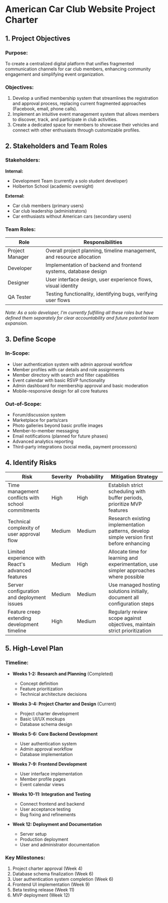 # American Car Club Website Project Charter

## 1. Project Objectives

### Purpose:
To create a centralized digital platform that unifies fragmented communication channels for car club members, enhancing community engagement and simplifying event organization.

### Objectives:
1. Develop a unified membership system that streamlines the registration and approval process, replacing current fragmented approaches (Facebook, email, phone calls).
2. Implement an intuitive event management system that allows members to discover, track, and participate in club activities.
3. Create a dedicated space for members to showcase their vehicles and connect with other enthusiasts through customizable profiles.

## 2. Stakeholders and Team Roles

### Stakeholders:
**Internal:**
- Development Team (currently a solo student developer)
- Holberton School (academic oversight)

**External:**
- Car club members (primary users)
- Car club leadership (administrators)
- Car enthusiasts without American cars (secondary users)

### Team Roles:
| Role | Responsibilities |
|------|-----------------|
| Project Manager | Overall project planning, timeline management, and resource allocation |
| Developer | Implementation of backend and frontend systems, database design |
| Designer | User interface design, user experience flows, visual identity |
| QA Tester | Testing functionality, identifying bugs, verifying user flows |

*Note: As a solo developer, I'm currently fulfilling all these roles but have defined them separately for clear accountability and future potential team expansion.*

## 3. Define Scope

### In-Scope:
- User authentication system with admin approval workflow
- Member profiles with car details and role assignments
- Member directory with search and filter capabilities
- Event calendar with basic RSVP functionality
- Admin dashboard for membership approval and basic moderation
- Mobile-responsive design for all core features

### Out-of-Scope:
- Forum/discussion system
- Marketplace for parts/cars
- Photo galleries beyond basic profile images
- Member-to-member messaging
- Email notifications (planned for future phases)
- Advanced analytics reporting
- Third-party integrations (social media, payment processors)

## 4. Identify Risks

| Risk | Severity | Probability | Mitigation Strategy |
|------|----------|------------|---------------------|
| Time management conflicts with school commitments | High | High | Establish strict scheduling with buffer periods, prioritize MVP features |
| Technical complexity of user approval flow | Medium | Medium | Research existing implementation patterns, develop simple version first before enhancing |
| Limited experience with React's advanced features | Medium | High | Allocate time for learning and experimentation, use simpler approaches where possible |
| Server configuration and deployment issues | Medium | Medium | Use managed hosting solutions initially, document all configuration steps |
| Feature creep extending development timeline | High | Medium | Regularly review scope against objectives, maintain strict prioritization |

## 5. High-Level Plan

### Timeline:
- **Weeks 1-2: Research and Planning** (Completed)
  - Concept definition
  - Feature prioritization
  - Technical architecture decisions

- **Weeks 3-4: Project Charter and Design** (Current)
  - Project charter development
  - Basic UI/UX mockups
  - Database schema design

- **Weeks 5-6: Core Backend Development**
  - User authentication system
  - Admin approval workflow
  - Database implementation

- **Weeks 7-9: Frontend Development**
  - User interface implementation
  - Member profile pages
  - Event calendar views

- **Weeks 10-11: Integration and Testing**
  - Connect frontend and backend
  - User acceptance testing
  - Bug fixing and refinements

- **Week 12: Deployment and Documentation**
  - Server setup
  - Production deployment
  - User and administrator documentation

### Key Milestones:
1. Project charter approval (Week 4)
2. Database schema finalization (Week 6)
3. User authentication system completion (Week 6)
4. Frontend UI implementation (Week 9)
5. Beta testing release (Week 11)
6. MVP deployment (Week 12)
